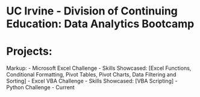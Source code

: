 # UC Irvine - Division of Continuing Education: Data Analytics Bootcamp

# Projects:
Markup: - Microsoft Excel Challenge
            - Skills Showcased: [Excel Functions, Conditional Formatting, Pivot Tables, Pivot Charts, Data Filtering and Sorting]
        - Excel VBA Challenge
            - Skills Showcased: [VBA Scripting]
        - Python Challenge
            - Current
